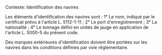 Contexte: Identification des navires

Les éléments d'identification des navires sont : 1° Le nom, indiqué par le certificat prévu à l'article L. 5112-1-11 ; 2° Le port d'enregistrement ; 3° La nationalité ; 4° Le tonnage défini en unités de jauge en application de l'article L. 5000-5 du présent code.

Des marques extérieures d'identification doivent être portées sur les navires dans les conditions définies par voie réglementaire.